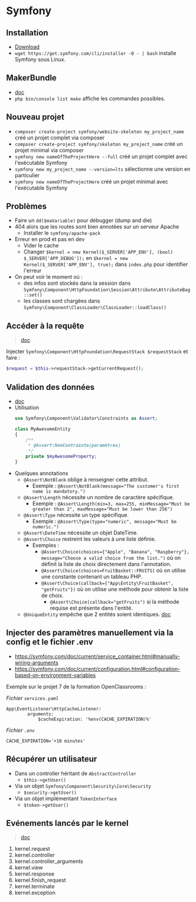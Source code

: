 # Symfony

## Installation

* [Download](https://symfony.com/download)
* `wget https://get.symfony.com/cli/installer -O - | bash` installe Symfony sous Linux.

## MakerBundle

* [doc](https://symfony.com/doc/current/bundles/SymfonyMakerBundle/index.html)
* `php bin/console list make` affiche les commandes possibles.

## Nouveau projet

* `composer create-project symfony/website-skeleton my_project_name` créé un projet complet via composer
* `composer create-project symfony/skeleton my_project_name` créé un projet minimal via composer
* `symfony new nameOfTheProjectHere --full` créé un projet complet avec l'exécutable Symfony
* `symfony new my_project_name --version=lts` sélectionne une version en particulier
* `symfony new nameOfTheProjectHere` créé un projet minimal avec l'exécutable Symfony

## Problèmes

* Faire un `dd($maVariable)` pour débugger (dump and die)
* 404 alors que les routes sont bien annotées sur un serveur Apache
    * Installer le `symfony/apache-pack`
* Erreur en prod et pas en dev
    * Vider le cache
    * Changer `$kernel = new Kernel($_SERVER['APP_ENV'], (bool) $_SERVER['APP_DEBUG']);` en `$kernel = new Kernel($_SERVER['APP_ENV'], true);` dans `index.php` pour identifier l'erreur
* On peut voir le moment où :
    * des infos sont stockés dans la session dans `Symfony\Component\HttpFoundation\Session\Attribute\AttributeBag::set()`
    * les classes sont chargées dans `Symfony\Component\ClassLoader\ClassLoader::loadClass()`

## Accéder à la requête

> [doc](https://symfony.com/doc/current/service_container/request.html)

Injecter `Symfony\Component\HttpFoundation\RequestStack $requestStack` et faire :
```php
$request = $this->requestStack->getCurrentRequest();
```

## Validation des données

* [doc](https://symfony.com/doc/current/reference/constraints.html)
* Utilisation
    ```php
    use Symfony\Component\Validator\Constraints as Assert;

    class MyAwesomeEntity
    {
        /**
         * @Assert\NomContrainte(paramètres)
         */
        private $myAwesomeProperty;
    }
    ```
* Quelques annotations
    * `@Assert\NotBlank` oblige à renseigner cette attribut.
        * Exemple : `@Assert\NotBlank(message="The customer's first name is mandatory.")`
    * `@Assert\Length` nécessite un nombre de caractère spécifique.
        * Exemple : `@Assert\Length(min=3, max=255, minMessage="Must be greater than 2", maxMessage="Must be lower than 256")`
    * `@Assert\Type` nécessite un type spécifique.
        * Exemple : `@Assert\Type(type="numeric", message="Must be numeric.")`
    * `@Assert\DateTime` nécessite un objet DateTime.
    * `@Assert\Choice` restreint les valeurs à une liste définie.
        * Exemples : 
            * `@Assert\Choice(choices={"Apple", "Banana", "Raspberry"}, message="Choose a valid choice from the list.")` où on définit la liste de choix directement dans l'annotation.
            * `@Assert\Choice(choices=FruitBasket::FRUITS)` où on utilise une constante contenant un tableau PHP.
            * `@Assert\Choice(callback={"App\Entity\FruitBasket", "getFruits"})` où on utilise une méthode pour obtenir la liste de choix.
                * `@Assert\Choice(callback="getFruits")` si la méthode requise est présente dans l'entité.
    * `@UniqueEntity` empêche que 2 entités soient identiques. [doc](https://symfony.com/doc/current/reference/constraints.html)
    

## Injecter des paramètres manuellement via la config et le fichier .env

* https://symfony.com/doc/current/service_container.html#manually-wiring-arguments
* https://symfony.com/doc/current/configuration.html#configuration-based-on-environment-variables 

Exemple sur le projet 7 de la formation OpenClassrooms :

*Fichier `services.yaml`*
```
App\EventListener\HttpCacheListener:
        arguments:
            $cacheExpiration: '%env(CACHE_EXPIRATION)%'
```
*Fichier `.env`*
```
CACHE_EXPIRATION='+10 minutes'
```

## Récupérer un utilisateur

* Dans un controller héritant de `AbstractController`
    * `$this->getUser()`
* Via un objet `Symfony\Component\Security\Core\Security`
    * `$security->getUser()`
* Via un objet implémentant `TokenInterface`
    * `$token->getUser()`

## Evénements lancés par le kernel

> [doc](https://symfony.com/doc/current/reference/events.html#kernel-events)

1. kernel.request
1. kernel.controller
1. kernel.controller_arguments
1. kernel.view
1. kernel.response
1. kernel.finish_request
1. kernel.terminate
1. kernel.exception